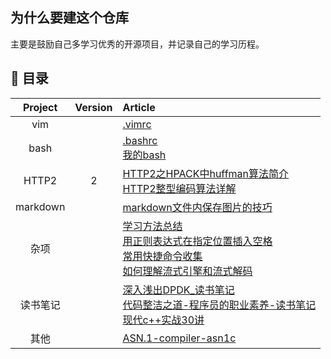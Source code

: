 ## 为什么要建这个仓库

主要是鼓励自己多学习优秀的开源项目，并记录自己的学习历程。

## 📖 目录
| Project | Version | Article |
|:-------:|:-------:|:------|
| vim |  | [.vimrc](https://github.com/gongpingzz/GongPing-Field/blob/main/content/vim/.vimrc) |
| bash |  | [.bashrc](https://github.com/gongpingzz/GongPing-Field/blob/main/content/bash/.bashrc) <br> [我的bash](https://github.com/gongpingzz/GongPing-Field/blob/main/content/bash/%E9%85%8D%E7%BD%AE%E8%87%AA%E5%B7%B1%E7%9A%84%E7%BB%88%E7%AB%AF%E7%95%8C%E9%9D%A2.md) |
| HTTP2 | 2 | [HTTP2之HPACK中huffman算法简介](https://github.com/gongpingzz/GongPing-Field/blob/main/content/HTTP2/HTTP2%E4%B8%AD%E5%85%B3%E4%BA%8Ehuffman%E7%AE%97%E6%B3%95%E7%9A%84%E5%BA%94%E7%94%A8.md) <br> [HTTP2整型编码算法详解](https://github.com/gongpingzz/GongPing-Field/blob/dc9a3433253e010634a308ef986d7c5ee7351aeb/content/HTTP2/HTTP2%E4%B8%AD%E6%95%B4%E5%9E%8B%E7%BC%96%E7%A0%81%E7%AE%97%E6%B3%95%E8%AF%A6%E8%A7%A3.md) |
| markdown | | [markdown文件内保存图片的技巧](https://github.com/gongpingzz/GongPing-Field/blob/main/content/markdown/markdown%E6%96%87%E4%BB%B6%E5%86%85%E4%BF%9D%E5%AD%98%E5%9B%BE%E7%89%87%E7%9A%84%E6%8A%80%E5%B7%A7.md) |
| 杂项 |  | [学习方法总结](https://github.com/gongpingzz/GongPing-Field/blob/main/content/%E6%9D%82%E9%A1%B9/%E5%AD%A6%E4%B9%A0%E6%96%B9%E6%B3%95%E6%80%BB%E7%BB%93.md) <br> [用正则表达式在指定位置插入空格](https://github.com/gongpingzz/GongPing-Field/blob/dc9a3433253e010634a308ef986d7c5ee7351aeb/content/%E6%9D%82%E9%A1%B9/%E7%94%A8%E6%AD%A3%E5%88%99%E8%A1%A8%E8%BE%BE%E5%BC%8F%E5%9C%A8%E6%8C%87%E5%AE%9A%E4%BD%8D%E7%BD%AE%E6%8F%92%E5%85%A5%E7%A9%BA%E6%A0%BC.md) <br> [常用快捷命令收集](https://github.com/gongpingzz/GongPing-Field/blob/dc9a3433253e010634a308ef986d7c5ee7351aeb/content/%E6%9D%82%E9%A1%B9/%E5%B8%B8%E7%94%A8%E5%BF%AB%E6%8D%B7%E5%91%BD%E4%BB%A4%E6%94%B6%E9%9B%86.md) <br> [如何理解流式引擎和流式解码](https://github.com/gongpingzz/GongPing-Field/blob/dc9a3433253e010634a308ef986d7c5ee7351aeb/content/%E6%9D%82%E9%A1%B9/%E5%A6%82%E4%BD%95%E7%90%86%E8%A7%A3%E6%B5%81%E5%BC%8F%E5%BC%95%E6%93%8E%E5%92%8C%E6%B5%81%E5%BC%8F%E8%A7%A3%E7%A0%81.md) |
| 读书笔记 |  | [深入浅出DPDK_读书笔记](https://github.com/gongpingzz/GongPing-Field/blob/main/content/%E8%AF%BB%E4%B9%A6%E7%AC%94%E8%AE%B0/%E6%B7%B1%E5%85%A5%E6%B5%85%E5%87%BADPDK-%E8%AF%BB%E4%B9%A6%E7%AC%94%E8%AE%B0.md) <br> [代码整洁之道-程序员的职业素养-读书笔记](https://github.com/gongpingzz/GongPing-Field/blob/aed3e676b9d56d412d5e6e86bf5a3d5ffbeba049/content/%E8%AF%BB%E4%B9%A6%E7%AC%94%E8%AE%B0/%E4%BB%A3%E7%A0%81%E6%95%B4%E6%B4%81%E4%B9%8B%E9%81%93-%E7%A8%8B%E5%BA%8F%E5%91%98%E7%9A%84%E8%81%8C%E4%B8%9A%E7%B4%A0%E5%85%BB-%E8%AF%BB%E4%B9%A6%E7%AC%94%E8%AE%B0.md)  <br> [现代c++实战30讲](https://github.com/gongpingzz/GongPing-Field/blob/219cb45dc32b4f40b4d0f2e230aff4193bf4ddaa/content/%E8%AF%BB%E4%B9%A6%E7%AC%94%E8%AE%B0/%E7%8E%B0%E4%BB%A3c++%E5%AE%9E%E6%88%9830%E8%AE%B2.md) |
| 其他 |  | [ASN.1-compiler-asn1c](https://github.com/gongpingzz/GongPing-Field/blob/main/content/ASN.1-compiler-asn1c.md) |
